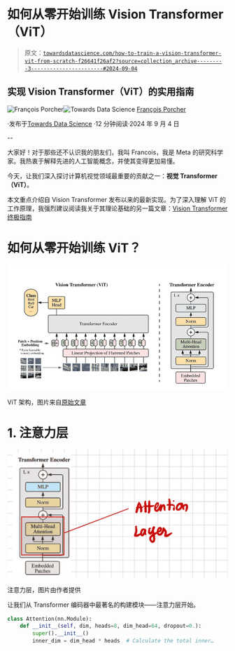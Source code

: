 # 如何从零开始训练 Vision Transformer（ViT）

> 原文：[`towardsdatascience.com/how-to-train-a-vision-transformer-vit-from-scratch-f26641f26af2?source=collection_archive---------3-----------------------#2024-09-04`](https://towardsdatascience.com/how-to-train-a-vision-transformer-vit-from-scratch-f26641f26af2?source=collection_archive---------3-----------------------#2024-09-04)

## 实现 Vision Transformer（ViT）的实用指南

[](https://medium.com/@francoisporcher?source=post_page---byline--f26641f26af2--------------------------------)![François Porcher](https://medium.com/@francoisporcher?source=post_page---byline--f26641f26af2--------------------------------)[](https://towardsdatascience.com/?source=post_page---byline--f26641f26af2--------------------------------)![Towards Data Science](https://towardsdatascience.com/?source=post_page---byline--f26641f26af2--------------------------------) [François Porcher](https://medium.com/@francoisporcher?source=post_page---byline--f26641f26af2--------------------------------)

·发布于[Towards Data Science](https://towardsdatascience.com/?source=post_page---byline--f26641f26af2--------------------------------) ·12 分钟阅读·2024 年 9 月 4 日

--

大家好！对于那些还不认识我的朋友们，我叫 Francois，我是 Meta 的研究科学家。我热衷于解释先进的人工智能概念，并使其变得更加易懂。

今天，让我们深入探讨计算机视觉领域最重要的贡献之一：**视觉 Transformer（ViT）**。

本文重点介绍自 Vision Transformer 发布以来的最新实现。为了深入理解 ViT 的工作原理，我强烈建议阅读我关于其理论基础的另一篇文章：[Vision Transformer 终极指南](https://medium.com/towards-data-science/the-ultimate-guide-to-vision-transformers-0a6df32cb248)

# 如何从零开始训练 ViT？

![](img/ffb3dc35549048018b8f386287afdb0f.png)

ViT 架构，图片来自[原始文章](https://arxiv.org/pdf/2010.11929)

# 1\. 注意力层

![](img/f8025d10646523676e2805e3db31de95.png)

注意力层，图片由作者提供

让我们从 Transformer 编码器中最著名的构建模块——注意力层开始。

```py
class Attention(nn.Module):
    def __init__(self, dim, heads=8, dim_head=64, dropout=0.):
        super().__init__()
        inner_dim = dim_head * heads  # Calculate the total inner…
```
